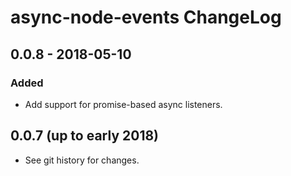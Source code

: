 # async-node-events ChangeLog

## 0.0.8 - 2018-05-10

### Added
- Add support for promise-based async listeners.

## 0.0.7 (up to early 2018)

- See git history for changes.
